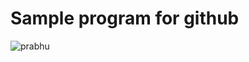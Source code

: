 # Sample program for github
![prabhu](https://cloud.githubusercontent.com/assets/17976668/13918959/93a40a74-ef90-11e5-9f80-01fbe8adafff.jpg)
